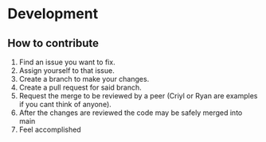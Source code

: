 # Development

## How to contribute
1. Find an issue you want to fix.
2. Assign yourself to that issue.
3. Create a branch to make your changes.
4. Create a pull request for said branch.
5. Request the merge to be reviewed by a peer (Criyl or Ryan are examples if you cant think of anyone).
6. After the changes are reviewed the code may be safely merged into main
7. Feel accomplished